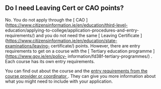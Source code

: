 ##  Do I need Leaving Cert or CAO points?

No. You do not apply through the [ CAO
](https://www.citizensinformation.ie/en/education/third-level-
education/applying-to-college/application-procedures-and-entry-requirements/)
and you do not need the same [ Leaving Certificate
](https://www.citizensinformation.ie/en/education/state-examinations/leaving-
certificate/) points. However, there are entry requirements to get on a course
with the [ Tertiary education programme ](https://www.gov.ie/en/policy-
information/fd38f-tertiary-programmes/) . Each course has its own entry
requirements.

You can find out about the course and the [ entry requirements from the course
provider or coordinator ](https://nto.hea.ie/courses/) . They can give you
more information about what you might need to include with your application.
